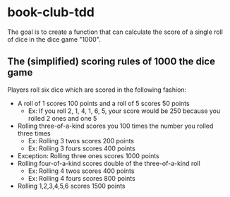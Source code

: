 # book-club-tdd

The goal is to create a function that can calculate the score of a single roll of dice in the dice game "1000".

## The (simplified) scoring rules of 1000 the dice game

Players roll six dice which are scored in the following fashion:

- A roll of 1 scores 100 points and a roll of 5 scores 50 points
  - Ex: If you roll  2, 1, 4, 1, 6, 5, your score would be 250 because you rolled 2 ones and one 5
- Rolling three-of-a-kind scores you 100 times the number you rolled three times 
  - Ex: Rolling 3 twos scores 200 points
  - Ex: Rolling 3 fours scores 400 points
- Exception: Rolling three ones scores 1000 points
- Rolling four-of-a-kind scores double of the three-of-a-kind roll
  - Ex: Rolling 4 twos scores 400 points
  - Ex: Rolling 4 fours scores 800 points
- Rolling 1,2,3,4,5,6 scores 1500 points
